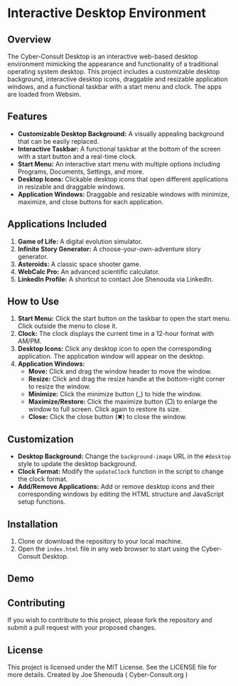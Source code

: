 # Interactive Desktop Environment

## Overview
The Cyber-Consult Desktop is an interactive web-based desktop environment mimicking the appearance and functionality of a traditional operating system desktop. This project includes a customizable desktop background, interactive desktop icons, draggable and resizable application windows, and a functional taskbar with a start menu and clock. The apps are loaded from Websim.

## Features
- **Customizable Desktop Background:** A visually appealing background that can be easily replaced.
- **Interactive Taskbar:** A functional taskbar at the bottom of the screen with a start button and a real-time clock.
- **Start Menu:** An interactive start menu with multiple options including Programs, Documents, Settings, and more.
- **Desktop Icons:** Clickable desktop icons that open different applications in resizable and draggable windows.
- **Application Windows:** Draggable and resizable windows with minimize, maximize, and close buttons for each application.

## Applications Included
1. **Game of Life:** A digital evolution simulator.
2. **Infinite Story Generator:** A choose-your-own-adventure story generator.
3. **Asteroids:** A classic space shooter game.
4. **WebCalc Pro:** An advanced scientific calculator.
5. **LinkedIn Profile:** A shortcut to contact Joe Shenouda via LinkedIn.

## How to Use
1. **Start Menu:** Click the start button on the taskbar to open the start menu. Click outside the menu to close it.
2. **Clock:** The clock displays the current time in a 12-hour format with AM/PM.
3. **Desktop Icons:** Click any desktop icon to open the corresponding application. The application window will appear on the desktop.
4. **Application Windows:** 
   - **Move:** Click and drag the window header to move the window.
   - **Resize:** Click and drag the resize handle at the bottom-right corner to resize the window.
   - **Minimize:** Click the minimize button (_) to hide the window.
   - **Maximize/Restore:** Click the maximize button (□) to enlarge the window to full screen. Click again to restore its size.
   - **Close:** Click the close button (✖) to close the window.

## Customization
- **Desktop Background:** Change the `background-image` URL in the `#desktop` style to update the desktop background.
- **Clock Format:** Modify the `updateClock` function in the script to change the clock format.
- **Add/Remove Applications:** Add or remove desktop icons and their corresponding windows by editing the HTML structure and JavaScript setup functions.

## Installation
1. Clone or download the repository to your local machine.
2. Open the `index.html` file in any web browser to start using the Cyber-Consult Desktop.

## Demo

## Contributing
If you wish to contribute to this project, please fork the repository and submit a pull request with your proposed changes.

## License
This project is licensed under the MIT License. See the LICENSE file for more details. Created by Joe Shenouda ( Cyber-Consult.org )
